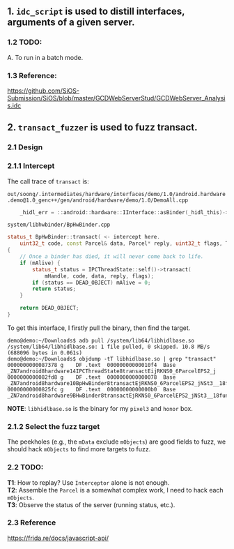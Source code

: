 ## 1. `idc_script` is used to distill interfaces, arguments of a given server. 

### 1.2 TODO:
A. To run in a batch mode.

### 1.3 Reference:
https://github.com/SiOS-Submission/SiOS/blob/master/GCDWebServerStud/GCDWebServer_Analysis.idc

## 2. `transact_fuzzer` is used to fuzz transact.

### 2.1 Design
### 2.1.1 Intercept

The call trace of `transact` is:

`out/soong/.intermediates/hardware/interfaces/demo/1.0/android.hardware.demo@1.0_genc++/gen/android/hardware/demo/1.0/DemoAll.cpp`
```cpp
    _hidl_err = ::android::hardware::IInterface::asBinder(_hidl_this)->transact(3 /* baz */, _hidl_data, &_hidl_reply);
```

`system/libhwbinder/BpHwBinder.cpp`
```cpp
status_t BpHwBinder::transact( <- intercept here.
    uint32_t code, const Parcel& data, Parcel* reply, uint32_t flags, TransactCallback /*callback*/)
{
    // Once a binder has died, it will never come back to life.
    if (mAlive) {
        status_t status = IPCThreadState::self()->transact(
            mHandle, code, data, reply, flags);
        if (status == DEAD_OBJECT) mAlive = 0;
        return status;
    }

    return DEAD_OBJECT;
}
```
To get this interface, I firstly pull the binary, then find the target.
```commandline
demo@demo:~/Downloads$ adb pull /system/lib64/libhidlbase.so
/system/lib64/libhidlbase.so: 1 file pulled, 0 skipped. 10.8 MB/s (688096 bytes in 0.061s)
demo@demo:~/Downloads$ objdump -tT libhidlbase.so | grep "transact"
0000000000087378 g    DF .text	00000000000010f4  Base        _ZN7android8hardware14IPCThreadState8transactEijRKNS0_6ParcelEPS2_j
0000000000082fd8 g    DF .text	0000000000000078  Base        _ZN7android8hardware10BpHwBinder8transactEjRKNS0_6ParcelEPS2_jNSt3__18functionIFvRS2_EEE
00000000000825fc g    DF .text	00000000000000b0  Base        _ZN7android8hardware9BHwBinder8transactEjRKNS0_6ParcelEPS2_jNSt3__18functionIFvRS2_EEE
```
**NOTE**: `libhidlbase.so` is the binary for my `pixel3` and `honor` box.

### 2.1.2 Select the fuzz target
The peekholes (e.g., the `mData` exclude `mObjects`) are good fields to fuzz, we should hack `mObjects` to find more targets to fuzz.
### 2.2 TODO:
**T1**: How to replay? Use `Interceptor` alone is not enough. \
**T2**: Assemble the `Parcel` is a somewhat complex work, I need to hack each `mObjects`. \
**T3**: Observe the status of the server (running status, etc.).

### 2.3 Reference
https://frida.re/docs/javascript-api/
